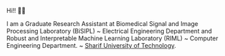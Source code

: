 Hi!! 👋🏻

I am a Graduate Research Assistant at Biomedical Signal and Image Processing Laboratory (BiSIPL) ~ Electrical Engineering Department and Robust and Interpretable Machine Learning Laboratory (RIML) ~ Computer Engineering Department. ~ [Sharif University of Technology](https://en.sharif.edu/).

<!---
a-fsh-r/a-fsh-r is a ✨ special ✨ repository because its `README.md` (this file) appears on your GitHub profile.
You can click the Preview link to take a look at your changes.
--->
